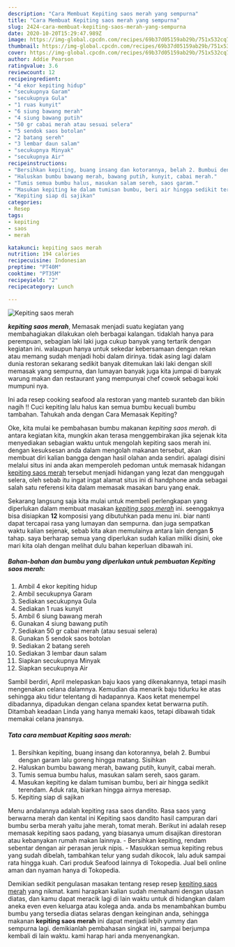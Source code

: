 ```yaml
---
description: "Cara Membuat Kepiting saos merah yang sempurna"
title: "Cara Membuat Kepiting saos merah yang sempurna"
slug: 2424-cara-membuat-kepiting-saos-merah-yang-sempurna
date: 2020-10-20T15:29:47.989Z
image: https://img-global.cpcdn.com/recipes/69b37d05159ab29b/751x532cq70/kepiting-saos-merah-foto-resep-utama.jpg
thumbnail: https://img-global.cpcdn.com/recipes/69b37d05159ab29b/751x532cq70/kepiting-saos-merah-foto-resep-utama.jpg
cover: https://img-global.cpcdn.com/recipes/69b37d05159ab29b/751x532cq70/kepiting-saos-merah-foto-resep-utama.jpg
author: Addie Pearson
ratingvalue: 3.6
reviewcount: 12
recipeingredient:
- "4 ekor kepiting hidup"
- "secukupnya Garam"
- "secukupnya Gula"
- "1 ruas kunyit"
- "6 siung bawang merah"
- "4 siung bawang putih"
- "50 gr cabai merah atau sesuai selera"
- "5 sendok saos botolan"
- "2 batang sereh"
- "3 lembar daun salam"
- "secukupnya Minyak"
- "secukupnya Air"
recipeinstructions:
- "Bersihkan kepiting, buang insang dan kotorannya, belah 2. Bumbui dengan garam lalu goreng hingga matang. Sisihkan"
- "Haluskan bumbu bawang merah, bawang putih, kunyit, cabai merah."
- "Tumis semua bumbu halus, masukan salam sereh, saos garam."
- "Masukan kepiting ke dalam tumisan bumbu, beri air hingga sedikit terendam. Aduk rata, biarkan hingga airnya meresap."
- "Kepiting siap di sajikan"
categories:
- Resep
tags:
- kepiting
- saos
- merah

katakunci: kepiting saos merah 
nutrition: 194 calories
recipecuisine: Indonesian
preptime: "PT40M"
cooktime: "PT35M"
recipeyield: "2"
recipecategory: Lunch

---
```



![Kepiting saos merah](https://img-global.cpcdn.com/recipes/69b37d05159ab29b/751x532cq70/kepiting-saos-merah-foto-resep-utama.jpg)

<b><i>kepiting saos merah</i></b>, Memasak menjadi suatu kegiatan yang membahagiakan dilakukan oleh berbagai kalangan. tidaklah hanya para perempuan, sebagian laki laki juga cukup banyak yang tertarik dengan kegiatan ini. walaupun hanya untuk sekedar kebersamaan dengan rekan atau memang sudah menjadi hobi dalam dirinya. tidak asing lagi dalam dunia restoran sekarang sedikit banyak ditemukan laki laki dengan skill memasak yang sempurna, dan lumayan banyak juga kita jumpai di banyak warung makan dan restaurant yang mempunyai chef cowok sebagai koki mumpuni nya.

Ini ada resep cooking seafood ala restoran yang manteb suranteb dan bikin nagih !! Cuci kepiting lalu halus kan semua bumbu kecuali bumbu tambahan. Tahukah anda dengan Cara Memasak Kepiting?

Oke, kita mulai ke pembahasan bumbu makanan <i>kepiting saos merah</i>. di antara kegiatan kita, mungkin akan terasa menggembirakan jika sejenak kita menyediakan sebagian waktu untuk mengolah kepiting saos merah ini. dengan kesuksesan anda dalam mengolah makanan tersebut, akan membuat diri kalian bangga dengan hasil olahan anda sendiri. apalagi disini melalui situs ini anda akan memperoleh pedoman untuk memasak hidangan <u>kepiting saos merah</u> tersebut menjadi hidangan yang lezat dan menggugah selera, oleh sebab itu ingat ingat alamat situs ini di handphone anda sebagai salah satu referensi kita dalam memasak masakan baru yang enak.


Sekarang langsung saja kita mulai untuk membeli perlengkapan yang diperlukan dalam membuat masakan <u><i>kepiting saos merah</i></u> ini. seenggaknya bisa disiapkan <b>12</b> komposisi yang dibutuhkan pada menu ini. biar nanti dapat tercapai rasa yang lumayan dan sempurna. dan juga sempatkan waktu kalian sejenak, sebab kita akan memulainya antara lain dengan <b>5</b> tahap. saya berharap semua yang diperlukan sudah kalian miliki disini, oke mari kita olah dengan melihat dulu bahan keperluan dibawah ini.

<!--inarticleads1-->

##### Bahan-bahan dan bumbu yang diperlukan untuk pembuatan Kepiting saos merah:

1. Ambil 4 ekor kepiting hidup
1. Ambil secukupnya Garam
1. Sediakan secukupnya Gula
1. Sediakan 1 ruas kunyit
1. Ambil 6 siung bawang merah
1. Gunakan 4 siung bawang putih
1. Sediakan 50 gr cabai merah (atau sesuai selera)
1. Gunakan 5 sendok saos botolan
1. Sediakan 2 batang sereh
1. Sediakan 3 lembar daun salam
1. Siapkan secukupnya Minyak
1. Siapkan secukupnya Air


Sambil berdiri, April melepaskan baju kaos yang dikenakannya, tetapi masih mengenakan celana dalamnya. Kemudian dia menarik baju tidurku ke atas sehingga aku tidur telentang di hadapannya. Kaos ketat menempel dibadannya, dipadukan dengan celana spandex ketat berwarna putih. Ditambah keadaan Linda yang hanya memaki kaos, tetapi dibawah tidak memakai celana jeansnya. 

<!--inarticleads2-->

##### Tata cara membuat Kepiting saos merah:

1. Bersihkan kepiting, buang insang dan kotorannya, belah 2. Bumbui dengan garam lalu goreng hingga matang. Sisihkan
1. Haluskan bumbu bawang merah, bawang putih, kunyit, cabai merah.
1. Tumis semua bumbu halus, masukan salam sereh, saos garam.
1. Masukan kepiting ke dalam tumisan bumbu, beri air hingga sedikit terendam. Aduk rata, biarkan hingga airnya meresap.
1. Kepiting siap di sajikan


Menu andalannya adalah kepiting rasa saos dandito. Rasa saos yang berwarna merah dan kental ini Kepiting saos dandito hasil campuran dari bumbu serba merah yaitu jahe merah, tomat merah. Berikut ini adalah resep memasak kepiting saos padang, yang biasanya umum disajikan direstoran atau kebanyakan rumah makan lainnya. - Bersihkan kepiting, rendam sebentar dengan air perasan jeruk nipis. - Masukkan semua kepiting rebus yang sudah dibelah, tambahkan telur yang sudah dikocok, lalu aduk sampai rata hingga kuah. Cari produk Seafood lainnya di Tokopedia. Jual beli online aman dan nyaman hanya di Tokopedia. 

Demikian sedikit pengulasan masakan tentang resep resep <u>kepiting saos merah</u> yang nikmat. kami harapkan kalian sudah memahami dengan ulasan diatas, dan kamu dapat meracik lagi di lain waktu untuk di hidangkan dalam aneka even even keluarga atau kolega anda. anda bs menambahkan bumbu bumbu yang tersedia diatas selaras dengan keinginan anda, sehingga makanan <b>kepiting saos merah</b> ini dapat menjadi lebih yummy dan sempurna lagi. demikianlah pembahasan singkat ini, sampai berjumpa kembali di lain waktu. kami harap hari anda menyenangkan.

